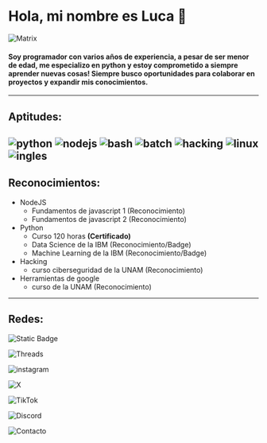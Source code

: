 # **Hola, mi nombre es Luca 👋**

![Matrix](https://res.cloudinary.com/practicaldev/image/fetch/s--z_y4wDUd--/c_imagga_scale,f_auto,fl_progressive,h_420,q_66,w_1000/https://thepracticaldev.s3.amazonaws.com/i/n9b2p3j0h1mdqvms3ogc.gif)
#### Soy programador con varios años de experiencia, a pesar de ser menor de edad, me especializo en python y estoy comprometido a siempre aprender nuevas cosas! Siempre busco oportunidades para colaborar en proyectos y expandir mis conocimientos.
---
## Aptitudes:
![python](https://img.shields.io/badge/-Python-%23ffe568?style=plastic&logo=python&logoColor=black&label=%E2%80%8E%20&labelColor=%233f80b1) ![nodejs](https://img.shields.io/badge/-Node%20JS-%2374ba55?style=plastic&logo=nodedotjs&logoColor=%2374ba55&label=%E2%80%8E%20&labelColor=%23303030) ![bash](https://img.shields.io/badge/-Bash-black?style=plastic&logo=gnubash&logoColor=black&label=%E2%80%8E%20&labelColor=white) ![batch](https://img.shields.io/badge/-Batch-white?style=plastic&logo=PowerShell&logoColor=%232897cf&label=%E2%80%8E%20&labelColor=black) ![hacking](https://img.shields.io/badge/-Hacking%20(%C3%A9tico)-%2339a3d8?style=plastic&logo=archlinux&logoColor=%2339a3d8&label=%E2%80%8E%20&labelColor=%23202020) ![linux](https://img.shields.io/badge/-Linux-black?style=plastic&logo=linux&logoColor=black&label=%E2%80%8E%20&labelColor=%23f5c11b) ![ingles](https://img.shields.io/badge/-Ingl%C3%A9s%20(B1)-%23222d65?style=plastic&logo=audiomack&logoColor=white&label=%E2%80%8E%20&labelColor=%23e52232)
---
## Reconocimientos:
* NodeJS
    * Fundamentos de javascript 1 (Reconocimiento)
    * Fundamentos de javascript 2 (Reconocimiento)
* Python
    * Curso 120 horas **(Certificado)**
    * Data Science de la IBM (Reconocimiento/Badge)
    * Machine Learning de la IBM (Reconocimiento/Badge)
* Hacking
    * curso ciberseguridad de la UNAM (Reconocimiento)
* Herramientas de google
    * curso de la UNAM (Reconocimiento)

---
## Redes:

<img alt="Static Badge" src="https://img.shields.io/badge/Label-luca.py%40hotmail.com-black?style=flat-square&logo=gmail&label=%E3%85%A4Email&labelColor=black&color=ea4335&link=https%3A%2F%2Foutlook.live.com">

![Threads](https://img.shields.io/badge/Threads-kalth.luca-black?style=flat&logo=Threads&logoColor=black&labelColor=white&link=https%3A%2F%2Fwww.threads.net%2F%40kalth.luca)

![instagram](https://img.shields.io/badge/Instagram-kalth.luca-%23b901ee?style=flat&logo=Instagram&logoColor=black&labelColor=%23ff9d00&link=https%3A%2F%2Fwww.instagram.com%2Fkalth.luca%2F)  

![X](https://img.shields.io/badge/%20-Kalt47045-black?style=flat&logo=X&logoColor=black&labelColor=white&link=https%3A%2F%2Ftwitter.com%2FKalt47045)

![TikTok](https://img.shields.io/badge/TikTok-kalt.hack-%23fe2c55?style=flat&logo=TikTok&logoColor=black&labelColor=%2325f4ee&link=https%3A%2F%2Fwww.tiktok.com%2F%40kalt.hack)

![Discord](https://img.shields.io/badge/Discord-kirpch-%235662f6?style=flat&logo=Discord&logoColor=%235662f6&labelColor=white)

![Contacto](https://img.shields.io/badge/Contacto-lnx.kalthack%40hotmail.com-white?style=flat&logo=gmail&logoColor=blue&labelColor=%23dc4b3f)


